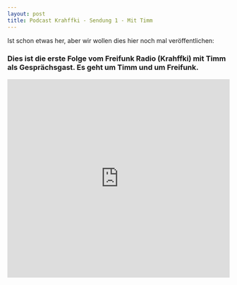 ```yaml
---
layout: post
title: Podcast Krahffki - Sendung 1 - Mit Timm
---
```


Ist schon etwas her, aber wir wollen dies hier noch mal veröffentlichen:

<h3>Dies ist die erste Folge vom Freifunk Radio (Krahffki) mit Timm als Gesprächsgast.
Es geht um Timm und um Freifunk.</h3>

<iframe width="100%" height="450" scrolling="no" frameborder="no" src="https://w.soundcloud.com/player/?url=https%3A//api.soundcloud.com/tracks/303214398&amp;auto_play=false&amp;hide_related=false&amp;show_comments=true&amp;show_user=true&amp;show_reposts=false&amp;visual=true"></iframe>
